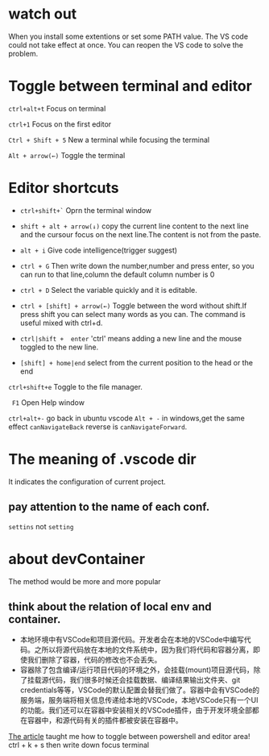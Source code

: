 # watch out
When you install some extentions or set some PATH value. The VS code could not take effect at once.
You can reopen the VS code to solve the problem.

# Toggle between terminal and editor
``` ctrl+alt+t ```
Focus on terminal

``` ctrl+1 ```
Focus on the first editor

``` Ctrl + Shift + 5 ```
New a terminal while focusing the terminal

``` Alt + arrow(←) ```
Toggle the terminal

# Editor shortcuts
- ``` ctrl+shift+` ```
 Oprn the terminal window

- ``` shift + alt + arrow(↓) ```
 copy the current line content to the next line and the cursour focus on the next line.The content is not from the paste.

- ``` alt + i ```
 Give code intelligence(trigger suggest)

- ``` ctrl + G ``` 
 Then write down the number,number and press enter, so you can run to that line,column the default column number is 0

- ``` ctrl + D ```
 Select the variable quickly and it is editable.

- ``` ctrl + [shift] + arrow(←) ```
 Toggle between the word without shift.If press shift you can select many words as you can.
 The command is useful mixed with ctrl+d.

- ``` ctrl|shift +  enter ```
 'ctrl' means adding a new line and the mouse toggled to the new line.

- ``` [shift] + home|end ```
 select from the current position to the head or the end

``` ctrl+shift+e ```
Toggle to the file manager.

``` F1``` Open Help window

```ctrl+alt+-```
go back in ubuntu vscode
```Alt + -```
in windows,get the same effect
`canNavigateBack` reverse is `canNavigateForward`.

# The meaning of .vscode dir
It indicates the configuration of current project.
## pay attention to the name of each conf.
`settins` not `setting`


# about devContainer
The method would be more and more popular

## think about the relation of local env and container.
- 本地环境中有VSCode和项目源代码。开发者会在本地的VSCode中编写代码。之所以将源代码放在本地的文件系统中，因为我们将代码和容器分离，即使我们删除了容器，代码的修改也不会丢失。
- 容器除了包含编译/运行项目代码的环境之外，会挂载(mount)项目源代码，除了挂载源代码，我们很多时候还会挂载数据、编译结果输出文件夹、git credentials等等，VSCode的默认配置会替我们做了。容器中会有VSCode的服务端，服务端将相关信息传递给本地的VSCode，本地VSCode只有一个UI的功能。我们还可以在容器中安装相关的VSCode插件，由于开发环境全部都在容器中，和源代码有关的插件都被安装在容器中。


[link]: https://blog.csdn.net/Jeffxu_lib/article/details/86651173


[The article][link] taught me how to toggle between powershell and editor area!
ctrl + k + s then write down focus terminal
